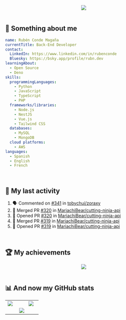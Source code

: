 <div align="center" >
  <picture>
    <source
      srcset="https://readme-typing-svg.demolab.com?font=Fira+Code&duration=2000&color=d5e6fc&center=true&vCenter=true&multiline=true&width=500&height=70&lines=I+am+a+brain+piloting+a+bone-built;mecha%2C+wrapped+in+an+armor+of+flesh"
      media="(prefers-color-scheme: dark)"
    />
    <source
      srcset="https://readme-typing-svg.demolab.com?font=Fira+Code&duration=2000&color=5094F0&center=true&vCenter=true&multiline=true&width=500&height=70&lines=I+am+a+brain+piloting+a+bone-built;mecha%2C+wrapped+in+an+armor+of+flesh"
      media="(prefers-color-scheme: light), (prefers-color-scheme: no-preference)"
    />
    <img src="https://readme-typing-svg.demolab.com?font=Fira+Code&duration=2000&color=5094F0&center=true&vCenter=true&multiline=true&width=500&height=70&lines=I+am+a+brain+piloting+a+bone-built;mecha%2C+wrapped+in+an+armor+of+flesh"/>
  </picture>
</div>

<br>

## 🌟 Something about me

```yml
name: Rubén Conde Magaña
currentTitle: Back-End Developer
contact:
  LinkedIn: https://www.linkedin.com/in/rubenconde
  Bluesky: https://bsky.app/profile/rubn.dev
learningAbout:
  - Open Source
  - Deno
skills:
  programmingLanguages:
    - Python
    - JavaScript
    - TypeScript
    - PHP
  frameworks/libraries:
    - Node.js
    - NestJS
    - Vue.js
    - Tailwind CSS
  databases:
    - MySQL
    - MongoDB
  cloud platforms:
    - AWS
languages:
  - Spanish
  - English
  - French
```
<br>

## 📝 My last activity

<!--START_SECTION:activity-->

1. 🗣 Commented on [#341](https://github.com/tobychui/zoraxy/issues/341#issuecomment-2651919269) in [tobychui/zoraxy](https://github.com/tobychui/zoraxy)
2. 🎉 Merged PR [#320](https://github.com/MariachiBear/cutting-ninja-api/pull/320) in [MariachiBear/cutting-ninja-api](https://github.com/MariachiBear/cutting-ninja-api)
3. 💪 Opened PR [#320](https://github.com/MariachiBear/cutting-ninja-api/pull/320) in [MariachiBear/cutting-ninja-api](https://github.com/MariachiBear/cutting-ninja-api)
4. 🎉 Merged PR [#319](https://github.com/MariachiBear/cutting-ninja-api/pull/319) in [MariachiBear/cutting-ninja-api](https://github.com/MariachiBear/cutting-ninja-api)
5. 💪 Opened PR [#319](https://github.com/MariachiBear/cutting-ninja-api/pull/319) in [MariachiBear/cutting-ninja-api](https://github.com/MariachiBear/cutting-ninja-api)
<!--END_SECTION:activity-->

<br>

## 🏆 My achievements

<div align="center" >
  <picture>
    <source
      srcset="https://github-profile-trophy.vercel.app/?username=ruben-conmag&column=5&margin-w=15&no-frame=true&margin-h=15&no-bg=true&theme=chalk&row=5"
      media="(prefers-color-scheme: dark)"
    />
    <source
      srcset="https://github-profile-trophy.vercel.app/?username=ruben-conmag&column=5&margin-w=15&no-frame=true&margin-h=15&no-bg=true&theme=flat&row=5"
      media="(prefers-color-scheme: light), (prefers-color-scheme: no-preference)"
    />
    <img src="https://github-readme-stats.vercel.app/api/top-langs/?username=ruben-conmag"/>
  </picture>
</div>

<br>

## 📊 And now my GitHub stats

<div align="center">

<table>
<tr>
<td valign="top" width="50%">

  <picture>
    <source
      srcset="https://github-readme-stats.vercel.app/api?username=ruben-conmag&hide_border=true&show_icons=true&bg_color=00000000&theme=dark"
      media="(prefers-color-scheme: dark)"
    />
    <source
      srcset="https://github-readme-stats.vercel.app/api?username=ruben-conmag&hide_border=true&show_icons=true&bg_color=00000000&theme=default"
      media="(prefers-color-scheme: light), (prefers-color-scheme: no-preference)"
    />
    <img src="https://github-readme-stats.vercel.app/api?username=ruben-conmag" />
  </picture>

</td>
<td valign="top" width="30%">

  <picture>
    <source
      srcset="https://github-readme-stats.vercel.app/api/top-langs/?username=ruben-conmag&hide_border=true&show_icons=true&bg_color=00000000&theme=dark"
      media="(prefers-color-scheme: dark)"
    />
    <source
      srcset="https://github-readme-stats.vercel.app/api/top-langs/?username=ruben-conmag&hide_border=true&show_icons=true&bg_color=00000000&theme=default"
      media="(prefers-color-scheme: light), (prefers-color-scheme: no-preference)"
    />
    <img src="https://github-readme-stats.vercel.app/api/top-langs/?username=ruben-conmag"/>
  </picture>

</td>
</tr>
<tr>
<td valign="top" width="100%" colspan="2" align="center">

  <picture>
    <source
      srcset="https://streak-stats.demolab.com?user=ruben-conmag&theme=highcontrast&hide_border=true&border_radius=0&short_numbers=true&date_format=j%20M%5B%20Y%5D&card_width=500&card_height=200&background=EBEBEB00"
      media="(prefers-color-scheme: dark)"
    />
    <source
      srcset="https://streak-stats.demolab.com?user=ruben-conmag&hide_border=true&border_radius=0&short_numbers=true&date_format=j%20M%5B%20Y%5D&card_width=500&card_height=200&background=EBEBEB00"
      media="(prefers-color-scheme: light), (prefers-color-scheme: no-preference)"
    />
    <img src="https://streak-stats.demolab.com?user=ruben-conmag" />
  </picture>

</td>
</tr>
</table>

</div>
